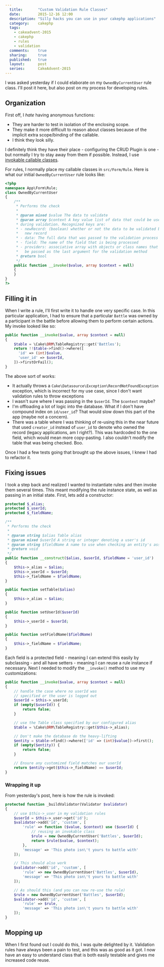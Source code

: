 ```yaml
---
  title:       "Custom Validation Rule Classes"
  date:        2015-12-16 12:00
  description: "Silly hacks you can use in your cakephp applications"
  category:    cakephp
  tags:
    - cakeadvent-2015
    - cakephp
    - rules
    - validation
  comments:    true
  sharing:     true
  published:   true
  layout:      post
  series:      CakeAdvent-2015
---
```


I was asked yesterday if I could elaborate on my `OwnedByCurrentUser` rule class. I'll post it here, but also post on my process for developing rules.

## Organization

First off, I *hate* having anonymous functions:

- They are harder to test in isolation of the enclosing scope.
- They make it more difficult to reason about classes because of the implicit extra scope/binding of the callable.
- I think they look silly.

I definitely think they have their place - configuring the CRUD Plugin is one - but normally I try to stay away from them if possible. Instead, I use [invokable callable classes](/2015/12/06/invoking-callable-classes/).

For rules, I normally place my callable classes in `src/Form/Rule`. Here is what our initial `OwnedByCurrentUser` rule looks like:

```php
<?php
namespace App\Form\Rule;
class OwnedByCurrentUser
{
    /**
     * Performs the check
     *
     * @param mixed $value The data to validate
     * @param array $context A key value list of data that could be used as context
     * during validation. Recognized keys are:
     * - newRecord: (boolean) whether or not the data to be validated belongs to a
     *   new record
     * - data: The full data that was passed to the validation process
     * - field: The name of the field that is being processed
     * - providers: associative array with objects or class names that will
     *   be passed as the last argument for the validation method
     * @return bool
     */
    public function __invoke($value, array $context = null)
    {
    }
}
?>
```

## Filling it in

When I write a rule, I'll first write it to handle one very specific case. In this particular application, I had to ensure that a particular `Battle` was owned by a participant in the battle before allowing them to perform certain actions. My invoke looked like so:

```php
public function __invoke($value, array $context = null)
{
    $table = \Cake\ORM\TableRegistry::get('Battles');
    return !!$table->find()->where([
      'id' => (int)$value,
      'user_id' => $userId,
    ])->firstOrFail();
}
```

The above sort of works:

- It actually throws a `Cake\Datasource\Exception\RecordNotFoundException` exception, which is incorrect for my use case, since I don't want validation rules to throw exceptions
- I wasn't sure where I was passing in the `$userId`. The `$context` maybe?
- I'm offloading a lot of logic into the database. What if I don't have compound index on `id/user_id`? That would slow down this part of the app (maybe not a concern).
- There was a table where I was thinking of re-using this in the near future that used `creator_id` instead of `user_id` to denote who owned the record (legacy applications, am I right?). This was hardcoded to the one field, which would mean more copy-pasting. I also couldn't modify the table that was being checked. Boo.

Once I had a few tests going that brought up the above issues, I knew I had to refactor it.

## Fixing issues

I took a step back and realized I wanted to instantiate rules and then invoke them several times. This meant modifying the rule instance state, as well as passing in an initial state. First, lets add a constructor:

```php
protected $_alias;
protected $_userId;
protected $_fieldName;

/**
 * Performs the check
 *
 * @param string $alias Table alias
 * @param mixed $userId A string or integer denoting a user's id
 * @param string $fieldName A name to use when checking an entity's association
 * @return void
 */
public function __construct($alias, $userId, $fieldName = 'user_id')
{
    $this->_alias = $alias;
    $this->_userId = $userId;
    $this->_fieldName = $fieldName;
}

public function setTable($alias)
{
    $this->_alias = $alias;
}

public function setUserId($userId)
{
    $this->_userId = $userId;
}

public function setFieldName($fieldName)
{
    $this->_fieldName = $fieldName;
}
```

Each field is a protected field - meaning I can extend this easily by subclassing - and all have setters - meaning I can reuse a rule instance if necessary. Next I needed to modify the `__invoke()` method to use my customizations:

```php
public function __invoke($value, array $context = null)
{
    // handle the case where no userId was
    // specified or the user is logged out
    $userId = $this->_userId;
    if (empty($userId)) {
        return false;
    }

    // use the Table class specified by our configured alias
    $table = \Cake\ORM\TableRegistry::get($this->_alias);

    // Don't make the database do the heavy-lifting
    $entity = $table->find()->where(['id' => (int)$value])->first();
    if (empty($entity)) {
        return false;
    }

    // Ensure any customized field matches our userId
    return $entity->get($this->_fieldName) == $userId;
}
```

### Wrapping it up

From yesterday's post, here is how the rule is invoked:

```php
protected function _buildValidator(Validator $validator)
{
    // use $this->_user in my validation rules
    $userId = $this->_user->get('id');
    $validator->add('id', 'custom', [
        'rule' => function ($value, $context) use ($userId) {
            // reusing an invokable class
            $rule = new OwnedByCurrentUser('Battles', $userId);
            return $rule($value, $context);
        },
        'message' => 'This photo isn\'t yours to battle with'
    ]);

    // This should also work
    $validator->add('id', 'custom', [
        'rule' => new OwnedByCurrentUser('Battles', $userId),
        'message' => 'This photo isn\'t yours to battle with'
    ]);

    // As should this (and you can now re-use the rule)
    $rule = new OwnedByCurrentUser('Battles', $userId);
    $validator->add('id', 'custom', [
        'rule' => $rule,
        'message' => 'This photo isn\'t yours to battle with'
    ]);
}
```

## Mopping up

When I first found out I could do this, I was quite delighted by it. Validation rules have always been a pain to test, and this was as good as it got. I now have an easy to understand class that is both easily testable and gives me increased code reuse.
